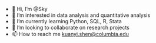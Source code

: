 - 👋 Hi, I’m @Sky
- 👀 I’m interested in data analysis and quantitative analysis
- 🌱 I’m currently learning Python, SQL, R, Stata
- 💞️ I’m looking to collaborate on research projects
- 📫 How to reach me kuanyi.shen@columbia.edu

<!---
Sky0912/Sky0912 is a ✨ special ✨ repository because its `README.md` (this file) appears on your GitHub profile.
You can click the Preview link to take a look at your changes.
--->
